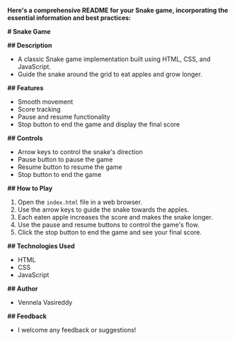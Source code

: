  **Here's a comprehensive README for your Snake game, incorporating the essential information and best practices:**

**# Snake Game**

**## Description**

* A classic Snake game implementation built using HTML, CSS, and JavaScript.
* Guide the snake around the grid to eat apples and grow longer.

**## Features**

* Smooth movement 
* Score tracking
* Pause and resume functionality
* Stop button to end the game and display the final score

**## Controls**

* Arrow keys to control the snake's direction
* Pause button to pause the game
* Resume button to resume the game
* Stop button to end the game

**## How to Play**

1. Open the `index.html` file in a web browser.
2. Use the arrow keys to guide the snake towards the apples.
3. Each eaten apple increases the score and makes the snake longer.
4. Use the pause and resume buttons to control the game's flow.
5. Click the stop button to end the game and see your final score.

**## Technologies Used**

* HTML
* CSS
* JavaScript

**## Author**

* Vennela Vasireddy

**## Feedback**

* I welcome any feedback or suggestions!

